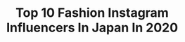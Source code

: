 ---
title: Top 10 Fashion Instagram Influencers In Japan In 2020
description: >-
  Find top fashion Instagram influencers in Japan in 2020. Most popular hashtags: #selfie #spain #youtube #fifth.
platform: Instagram
profiles:
  - username: "max__reeves"
    fullname: >-
      MAX REEVES
    location: "Japan"
    followers: 71119
    engagement: 592
    commentsToLikes: 0.050165
    id: ck0vvjbnepe7j0i19fkelt9x6
    verified: false
    hashtags: ""
  - username: "helitiiamaria"
    fullname: >-
      𝒯𝒾𝓃𝓀𝑒𝓇𝒷𝑒𝓁𝓁𝒶
    location: "Japan"
    followers: 14404
    engagement: 1792
    commentsToLikes: 0.028821
    id: ckap3dwfb2ntp0i78htwfh769
    verified: false
    hashtags: "#parastakanaa, #kolmasraskaus, #jollyroom, #naapurinmaalaiskana"
  - username: "otoshima_risa"
    fullname: >-
      音嶋莉沙
    location: "Japan"
    followers: 31966
    engagement: 1401
    commentsToLikes: 0.026143
    id: ckaovcxj041sf0i786pq7zkpt
    verified: true
    hashtags: "#risa, #bnbbles, #evelyn, #gu"
  - username: "mh_alexandra"
    fullname: >-
      𝑨𝒍𝒆𝒙𝒂𝒏𝒅𝒓𝒂
    location: "Japan"
    followers: 6272
    engagement: 863
    commentsToLikes: 0.090149
    id: ck9wozpkw76ir0j78vqeli40r
    verified: false
    hashtags: "#cute, #laughter, #houseparty, #recipe"
  - username: "izumin_golf"
    fullname: >-
      いづみん/izumi Ishizeki
    location: "Japan"
    followers: 28934
    engagement: 625
    commentsToLikes: 0.049850
    id: ck8t8zl4ymeoi0j78z5xoocee
    verified: false
    hashtags: "#190g, #fivestar, #sloli, #adidasgolf"
  - username: "o.aya_1127"
    fullname: >-
      あやち
    location: "Japan"
    followers: 60228
    engagement: 496
    commentsToLikes: 0.041008
    id: ck5zn8370nyjn0i14jgpkl45a
    verified: false
    hashtags: "#fuwarie, #pr, #disney"
  - username: "hidehisa0717"
    fullname: >-
      Hidehisa🔹Ohtsubo
    location: "Japan"
    followers: 7073
    engagement: 1528
    commentsToLikes: 0.072572
    id: ck13abcdjpk290i19a8dw37a4
    verified: false
    hashtags: "#repost, #jacketstyle"
  - username: "seika____official"
    fullname: >-
      田向星華(せいせい)🎀
    location: "Japan"
    followers: 69841
    engagement: 615
    commentsToLikes: 0.028661
    id: ck5hjz5lehibf0i1137w1rlsd
    verified: false
    hashtags: "#goodnight, #libere, #pink, #hairstyle"
  - username: "loverara.loverara"
    fullname: >-
      KEIKO
    location: "Japan"
    followers: 59032
    engagement: 234
    commentsToLikes: 0.050904
    id: ck5q14zum9ato0i11k4tjwxpe
    verified: false
    hashtags: "#moussy, #freesmart, #2way, #fifthtl"
  - username: "rrri_ho"
    fullname: >-
      飯田りほ
    location: "Japan"
    followers: 19631
    engagement: 698
    commentsToLikes: 0.043214
    id: ckaoxh606d8oz0i78g2mgyows
    verified: false
    hashtags: "#yummyfood, #jamonserrano, #barcelona, #spainfood"
---